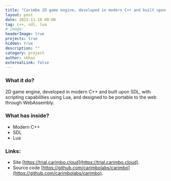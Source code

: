 ```yaml
---
title: "Carimbo 2D game engine, developed in modern C++ and built upon SDL, with scripting capabilities using Lua"
layout: post
date: 2023-11-10 00:00
tag: c++, sdl, lua
# image:
headerImage: true
projects: true
hidden: true
description: ""
category: project
author: skhaz
externalLink: false
---
```


### What it do?

2D game engine, developed in modern C++ and built upon SDL, with scripting capabilities using Lua, and designed to be portable to the web through WebAssembly.

### What has inside?

-   Modern C++
-   SDL
-   Lua

### Links:

-   Site [https://trial.carimbo.cloud](https://trial.carimbo.cloud).
-   Source code [https://github.com/carimbolabs/carimbo](https://github.com/carimbolabs/carimbo).
